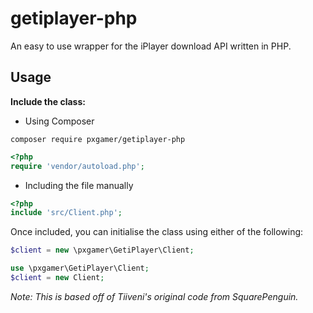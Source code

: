 # getiplayer-php

An easy to use wrapper for the iPlayer download API written in PHP.

## Usage

__Include the class:__
- Using Composer  

`composer require pxgamer/getiplayer-php`  
```php
<?php
require 'vendor/autoload.php';
```
- Including the file manually  
```php
<?php
include 'src/Client.php';
```

Once included, you can initialise the class using either of the following:

```php
$client = new \pxgamer\GetiPlayer\Client;
```
```php
use \pxgamer\GetiPlayer\Client;
$client = new Client;
```

_Note: This is based off of Tiiveni's original code from SquarePenguin._